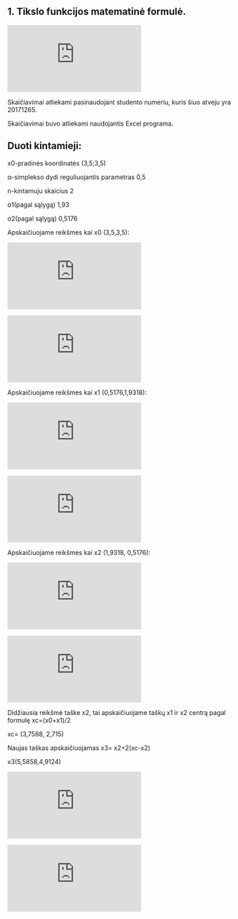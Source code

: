 ## 1. Tikslo funkcijos matematinė formulė. 

![matematiniomodelioformule](http://latex.codecogs.com/gif.latex?%5Cint%20%28x_%7B1%7D%2Cx_%7B2%7D%29%3D100%28x_%7B2%7D-x_%7B1%7D%5E%7B2%7D%29%5E%7B2%7D&plus;%281-x_%7B1%7D%29%5E%7B2%7D)

Skaičiavimai atliekami pasinaudojant studento numeriu, kuris šiuo atveju yra 20171265.

Skaičiavimai buvo atliekami naudojantis Excel programa.

## Duoti kintamieji:

x0-pradinės koordinatės (3,5;3,5)

α-simplekso dydi reguliuojantis parametras 0,5

n-kintamuju skaicius 2

σ1(pagal sąlygą) 1,93

σ2(pagal sąlygą) 0,5176

Apskaičiuojame reikšmes kai x0 (3,5,3,5):

![x0 apskaiciavimas](http://latex.codecogs.com/gif.latex?%5Cint%20%28x_%7B0%7D%29%3D100%283%2C5-3%2C5%5E%7B2%7D%29%5E%7B2%7D&plus;%281-3%2C5%29%5E%7B2%7D%3D100%283%2C5-12%2C25%29%5E%7B2%7D&plus;%28-2%2C5%29%5E%7B2%7D%3D100%28-8%2C75%29%5E%7B2%7D&plus;%28-2%2C5%29%5E%7B2%7D%3D100*76%2C56&plus;6%2C25%3D7%2C66&plus;6%2C25%3D13%2C91)

![x0 atsakymas](http://latex.codecogs.com/gif.latex?%5Cint%20%28x_%7B0%7D%29%3D13%2C91)

Apskaičiuojame reikšmes kai x1 (0,5176,1,9318):

![x1 apskaiciavimas](http://latex.codecogs.com/gif.latex?%5Cint%20%28x_%7B1%7D%29%3D100%281%2C9318-0%2C5176%5E%7B2%7D%29%5E%7B2%7D&plus;%281-0%2C5176%29%5E%7B2%7D%3D100%281%2C9318-0%2C2679%29%5E%7B2%7D&plus;0%2C2327%3D100*2%2C7686&plus;0%2C2327%3D277%2C09)

![x1 atsakymas](http://latex.codecogs.com/gif.latex?%5Cint%20%28x_%7B1%7D%29%3D277%2C09)

Apskaičiuojame reikšmes kai x2 (1,9318, 0,5176):

![x2 apskaiciavimas](http://latex.codecogs.com/gif.latex?%5Cint%20%28x_%7B2%7D%29%3D100*%280%2C5176-1%2C9318%5E%7B2%7D%29%5E%7B2%7D&plus;%281-1%2C9318%29%5E%7B2%7D%3D100*%280%2C5176-3%2C7316%29%5E%7B2%7D&plus;%28-0%2C9318%29%5E%7B2%7D%3D100*%28-3%2C214%29%5E%7B2%7D%20&plus;0%2C8683%3D100*10%2C3297&plus;0%2C8683%3D1033%2C83)

![x2 atsakymas](http://latex.codecogs.com/gif.latex?%5Cint%20%28x_%7B2%7D%29%3D1033%2C83)

Didžiausia reikšmė taške x2, tai apskaičiuojame taškų x1 ir x2 centrą pagal formulę xc=(x0+x1)/2

xc= (3,7588, 2,715)

Naujas taškas apskaičiuojamas x3= x2+2(xc-x2)

x3(5,5858,4,9124)

![x3 apskaiciavimas](http://latex.codecogs.com/gif.latex?%5Cint%20%28x_%7B3%7D%29%3D100*%284%2C9124-5%2C5858%5E%7B2%7D%29%5E%7B2%7D&plus;%281-5%2C5858%29%5E%7B2%7D%3D100*%284%2C9124-31%2C2012%29%5E%7B2%7D&plus;21%2C0296%3D100*691%2C1010&plus;%2021%2C0296%3D69131%2C1296)

![x3 atsakymas](http://latex.codecogs.com/gif.latex?%5Cint%20%28x_%7B3%7D%29%3D69131%2C1296)






 
 


